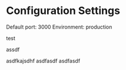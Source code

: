 # Configuration Settings
Default port: 3000
Environment: production


test

assdf

asdfkajsdhf
asdfasdf
asdfasdf